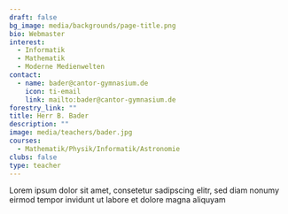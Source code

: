```yaml
---
draft: false
bg_image: media/backgrounds/page-title.png
bio: Webmaster
interest:
  - Informatik
  - Mathematik
  - Moderne Medienwelten
contact:
  - name: bader@cantor-gymnasium.de
    icon: ti-email
    link: mailto:bader@cantor-gymnasium.de
forestry_link: ""
title: Herr B. Bader
description: ""
image: media/teachers/bader.jpg
courses:
  - Mathematik/Physik/Informatik/Astronomie
clubs: false
type: teacher
---
```

Lorem ipsum dolor sit amet, consetetur sadipscing elitr, sed diam nonumy eirmod tempor invidunt ut labore et dolore magna aliquyam